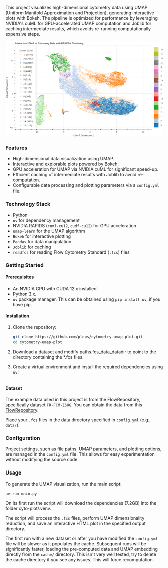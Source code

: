 This project visualizes high-dimensional cytometry data using UMAP (Uniform Manifold Approximation and Projection), generating interactive plots with Bokeh. The pipeline is optimized for performance by leveraging NVIDIA's cuML for GPU-accelerated UMAP computation and Joblib for caching intermediate results, which avoids re-running computationally expensive steps.

![Screenshot of the interactive UMAP plot](https://raw.githubusercontent.com/plops/cytometry-umap-plot/main/img/plot.png)

### Features

*   High-dimensional data visualization using UMAP.
*   Interactive and explorable plots powered by Bokeh.
*   GPU acceleration for UMAP via NVIDIA cuML for significant speed-up.
*   Efficient caching of intermediate results with Joblib to avoid re-computation.
*   Configurable data processing and plotting parameters via a `config.yml` file.

### Technology Stack

*   Python
*   `uv` for dependency management
*   NVIDIA RAPIDS (`cuml-cu12`, `cudf-cu12`) for GPU acceleration
*   `umap-learn` for the UMAP algorithm
*   `Bokeh` for interactive plotting
*   `Pandas` for data manipulation
*   `Joblib` for caching
*   `readfcs` for reading Flow Cytometry Standard (`.fcs`) files

### Getting Started

#### Prerequisites

*   An NVIDIA GPU with CUDA 12.x installed.
*   Python 3.x.
*   `uv` package manager. This can be obtained using `pip install uv`, if you have pip.

#### Installation

1.  Clone the repository:
    ```bash
    git clone https://github.com/plops/cytometry-umap-plot.git
    cd cytometry-umap-plot
    ```

2. Download a dataset and modify paths.fcs_data_datadir to point to the directory containing the *.fcs files. 

3.  Create a virtual environment and install the required dependencies using `uv`:
    ```bash
    
    ```

#### Dataset

The example data used in this project is from the FlowRepository, specifically dataset `FR-FCM-Z6UG`. You can obtain the data from this [FlowRepository](http://flowrepository.org/id/FR-FCM-Z6UG).

Place your `.fcs` files in the data directory specified in `config.yml` (e.g., `data/`).

### Configuration

Project settings, such as file paths, UMAP parameters, and plotting options, are managed in the `config.yml` file. This allows for easy experimentation without modifying the source code.

### Usage

To generate the UMAP visualization, run the main script:

```bash
uv run main.py
```

On its first run the script will download the dependencies (7.2GB) into the folder cyto-plot/.venv. 

The script will process the `.fcs` files, perform UMAP dimensionality reduction, and save an interactive HTML plot in the specified output directory.

The first run with a new dataset or after you have modified the
`config.yml` file will be slower as it populates the cache. Subsequent
runs will be significantly faster, loading the pre-computed data and
UMAP embedding directly from the `cache/` directory. This isn't very
well tested, try to delete the cache directory if you see any
issues. This will force recomputation.
